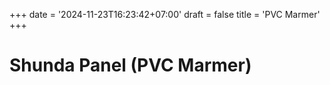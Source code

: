 +++
date = '2024-11-23T16:23:42+07:00'
draft = false
title = 'PVC Marmer'
+++

# Shunda Panel (PVC Marmer)